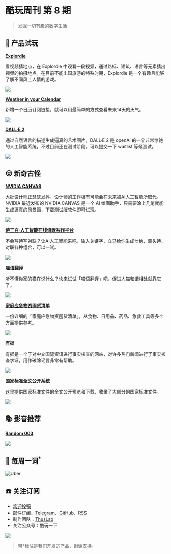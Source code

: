 # 酷玩周刊 第 8 期

>发掘一切有趣的数字生活

## 🚀 产品试玩

**[Explordle](https://www.explordle.com/)**

看视频猜地点，在 Explordle 中观看一段视频，通过路标、建筑、语言等元素猜出视频的拍摄地点。在目前不能出国旅游的特殊时期，Explordle 是一个有趣且能够了解不同风土人情的游戏。

![](asset/2022/img2022042807.png)

**[Weather in your Calendar](https://weather-in-calendar.com/)**

新增一个日历订阅链接，就可以用最简单的方式查看未来14天的天气。

![](asset/2022/img2022042808.png)

**[DALL·E 2](https://openai.com/dall-e-2/)**

通过自然语言的描述生成逼真的艺术图片，DALL·E 2 是 openAI 的一个非常惊艳的人工智能系统，不过目前还在测试阶段，可以提交一下 waitlist 等候测试。

![](asset/2022/img2022042809.png)


## 😛 新奇古怪

**[NVIDIA CANVAS](https://www.nvidia.com/en-us/studio/canvas/)**

大批设计师正瑟瑟发抖，设计师的工作极有可能会在未来被AI人工智能所取代。NVIDIA 最近发布的 NVIDIA CANVAS 是一个 AI 绘画助手，只需要涂上几笔就能生成逼真的风景画，下载测试版软件即可试玩。

![](asset/2022/img2022042804.png)

**[诗三百·人工智能在线诗歌写作平台](https://www.nvidia.com/en-us/studio/canvas/)**

不会写诗写对联？让AI人工智能来吧。输入关键字，立马给你生成七绝、藏头诗、对联各种组合，可以一试。

![](asset/2022/img2022042805.png)

**[喵语翻译](https://www.miao-lang.com/)**

听不懂你家的猫在说什么？快来试试「喵语翻译」吧，促进人猫和谐相处就靠它了。

![](asset/2022/img2022042806.png)

**[家庭应急物资囤货清单](https://mp.weixin.qq.com/s/W8x77qi-dJToyTXYoRHGPg)**

一份详细的「家庭应急物资囤货清单」，从食物、日用品、药品、急救工具等多个方面提供参考。

![](asset/2022/img2022042802.png)

**[有据](https://chinafactcheck.com/)**

有据是一个于对中文国际资讯进行事实核查的网站，对许多热门新闻进行了事实核查求证，用作破除谣言非常有帮助。

![](asset/2022/img2022042801.png)

**[国家标准全文公开系统](http://openstd.samr.gov.cn/bzgk/gb/index)**

这里提供国家标准文件的全文公开预览和下载，收录了大部分的国家标准文件。

![](asset/2022/img2022042803.png)

## 📚 影音推荐

**[Random 003](https://open.spotify.com/playlist/4NM1XgBCns9fiYW26mXwgB?si=7c3dc1e1df904bdd)**

![](asset/2022/img2022042811.jpeg)

## 📝 每周一词<sup>*</sup>

![Uber](asset/2022/img2022042810.png)

## ☎️ 关注订阅

- [欢迎投稿](https://wj.qq.com/s2/9741038/c74e/)
- [邮件订阅](https://www.getrevue.co/profile/coldplay-weekly)、[Telegram](https://t.me/ColdplayWeekly)、[GitHub](https://github.com/lvwzhen/coldplay-weekly)、[RSS](https://rsshub.app/telegram/channel/ColdplayWeekly)
- 制作团队：[ThusLab](https://thuscn.com/lab/)
- 关注公众号：酷玩一下


![](asset/2022/img2022022203.jpg)

> 带*标注是我们开发的产品，谢谢支持。